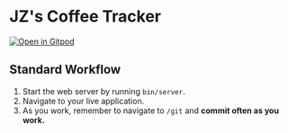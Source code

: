 # JZ's Coffee Tracker

[![Open in Gitpod](https://gitpod.io/button/open-in-gitpod.svg)](https://gitpod.io/#https://jzuniga13-coffeetracker-wxll3u9dvvv.ws-us34.gitpod.io/)

## Standard Workflow

 1. Start the web server by running `bin/server`.
 1. Navigate to your live application.
 1. As you work, remember to navigate to `/git` and **commit often as you work.**

